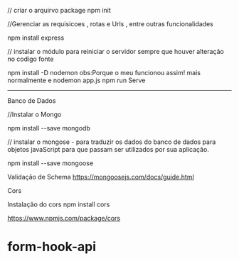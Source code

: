 // criar o arquirvo package 
npm init

//Gerenciar as requisicoes , rotas e Urls , entre outras funcionalidades 

npm install express 

// instalar o módulo para reiniciar o servidor sempre que houver alteração no codigo fonte  

npm install -D nodemon 
obs:Porque o meu funcionou assim! mais normalmente e nodemon app.js
npm run Serve 



------------------------------------------------ 
Banco de Dados  


//Instalar o Mongo 

npm install --save mongodb 


// instalar o mongose - para traduzir os dados do banco de dados para objetos javaScript para que passam ser utilizados por sua aplicação. 


npm install --save mongoose 



Validação de Schema 
https://mongoosejs.com/docs/guide.html 

Cors 

Instalação do cors
npm install cors

https://www.npmjs.com/package/cors

# form-hook-api
